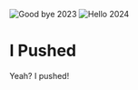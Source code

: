![Good bye 2023](https://img.shields.io/badge/Good_bye-2023-2ea44f) ![Hello 2024](https://img.shields.io/badge/Hello-2024-blueviolet)

# I Pushed
Yeah? I pushed!
